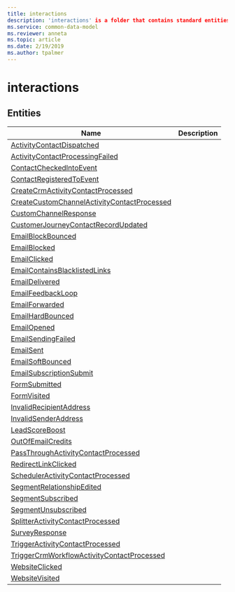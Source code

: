 ```yaml
---
title: interactions
description: 'interactions' is a folder that contains standard entities related to the Common Data Model.
ms.service: common-data-model
ms.reviewer: anneta
ms.topic: article
ms.date: 2/19/2019
ms.author: tpalmer
---
```


# interactions


## Entities

|Name|Description|
|---|---|
|[ActivityContactDispatched](ActivityContactDispatched.md)|  |
|[ActivityContactProcessingFailed](ActivityContactProcessingFailed.md)|  |
|[ContactCheckedIntoEvent](ContactCheckedIntoEvent.md)|  |
|[ContactRegisteredToEvent](ContactRegisteredToEvent.md)|  |
|[CreateCrmActivityContactProcessed](CreateCrmActivityContactProcessed.md)|  |
|[CreateCustomChannelActivityContactProcessed](CreateCustomChannelActivityContactProcessed.md)|  |
|[CustomChannelResponse](CustomChannelResponse.md)|  |
|[CustomerJourneyContactRecordUpdated](CustomerJourneyContactRecordUpdated.md)|  |
|[EmailBlockBounced](EmailBlockBounced.md)|  |
|[EmailBlocked](EmailBlocked.md)|  |
|[EmailClicked](EmailClicked.md)|  |
|[EmailContainsBlacklistedLinks](EmailContainsBlacklistedLinks.md)|  |
|[EmailDelivered](EmailDelivered.md)|  |
|[EmailFeedbackLoop](EmailFeedbackLoop.md)|  |
|[EmailForwarded](EmailForwarded.md)|  |
|[EmailHardBounced](EmailHardBounced.md)|  |
|[EmailOpened](EmailOpened.md)|  |
|[EmailSendingFailed](EmailSendingFailed.md)|  |
|[EmailSent](EmailSent.md)|  |
|[EmailSoftBounced](EmailSoftBounced.md)|  |
|[EmailSubscriptionSubmit](EmailSubscriptionSubmit.md)|  |
|[FormSubmitted](FormSubmitted.md)|  |
|[FormVisited](FormVisited.md)|  |
|[InvalidRecipientAddress](InvalidRecipientAddress.md)|  |
|[InvalidSenderAddress](InvalidSenderAddress.md)|  |
|[LeadScoreBoost](LeadScoreBoost.md)|  |
|[OutOfEmailCredits](OutOfEmailCredits.md)|  |
|[PassThroughActivityContactProcessed](PassThroughActivityContactProcessed.md)|  |
|[RedirectLinkClicked](RedirectLinkClicked.md)|  |
|[SchedulerActivityContactProcessed](SchedulerActivityContactProcessed.md)|  |
|[SegmentRelationshipEdited](SegmentRelationshipEdited.md)|  |
|[SegmentSubscribed](SegmentSubscribed.md)|  |
|[SegmentUnsubscribed](SegmentUnsubscribed.md)|  |
|[SplitterActivityContactProcessed](SplitterActivityContactProcessed.md)|  |
|[SurveyResponse](SurveyResponse.md)|  |
|[TriggerActivityContactProcessed](TriggerActivityContactProcessed.md)|  |
|[TriggerCrmWorkflowActivityContactProcessed](TriggerCrmWorkflowActivityContactProcessed.md)|  |
|[WebsiteClicked](WebsiteClicked.md)|  |
|[WebsiteVisited](WebsiteVisited.md)|  |
